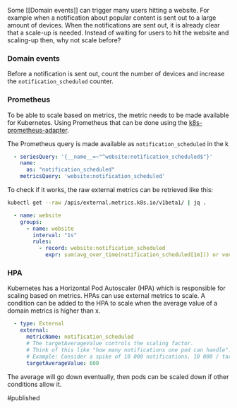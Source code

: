 Some [[Domain events]] can trigger many users hitting a website. For example when a notification about popular content is sent out to a large amount of devices. When the notifications are sent out, it is already clear that a scale-up is needed. Instead of waiting for users to hit the website and scaling-up then, why not scale before?

### Domain events
Before a notification is sent out, count the number of devices and increase the `notification_scheduled` counter.

### Prometheus
To be able to scale based on metrics, the metric needs to be made available for Kubernetes. Using Prometheus that can be done using the [k8s-prometheus-adapter](https://github.com/DirectXMan12/k8s-prometheus-adapter). 

The Prometheus query is made available as `notification_scheduled` in the k

```yaml
  - seriesQuery: '{__name__=~"^website:notification_scheduled$"}'
    name:
      as: "notification_scheduled"
    metricsQuery: 'website:notification_scheduled'
```

To check if it works, the raw external metrics can be retrieved like this:

```bash
kubectl get --raw /apis/external.metrics.k8s.io/v1beta1/ | jq .
```

```yaml
  - name: website
    groups:
      - name: website
        interval: "1s"
        rules:
          - record: website:notification_scheduled
            expr: sum(avg_over_time(notification_scheduled[1m])) or vector(0)
```


### HPA
Kubernetes has a Horizontal Pod Autoscaler (HPA) which is responsible for scaling based on metrics. HPAs can use external metrics to scale. 
A condition can be added to the HPA to scale when the average value of a domain metrics is higher than x.

```yaml
  - type: External
    external:
      metricName: notification_scheduled
      # The targetAverageValue controls the scaling factor.
      # Think of this like "how many notifications one pod can handle".
      # Example: Consider a spike of 10 000 notifications. 10 000 / targetAverageValue additional pods will be started.
      targetAverageValue: 600
```

The average  will go down eventually, then pods can be scaled down if other conditions allow it.

#published